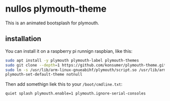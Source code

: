 # nullos plymouth-theme

This is an animated bootsplash for plymouth.

## installation

You can install it on  a raspberry pi runnign raspbian, like this:

```sh
sudo apt install -y plymouth plymouth-label plymouth-themes
sudo git clone --depth=1 https://github.com/konsumer/plymouth-theme.git /usr/share/plymouth/themes/notnull
sudo ln -s /usr/lib/arm-linux-gnueabihf/plymouth/script.so /usr/lib/arm-linux-gnueabihf/plymouth/notnull.so
plymouth-set-default-theme notnull
```

Then add somethign liek this to your `/boot/cmdline.txt`:

```
quiet splash plymouth.enable=1 plymouth.ignore-serial-consoles
```